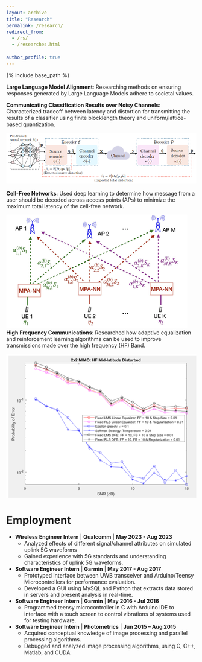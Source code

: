```yaml
---
layout: archive
title: "Research"
permalink: /research/
redirect_from: 
  - /rs/
  - /researches.html
  
author_profile: true
---
```


{% include base_path %}



**Large Language Model Alignment**: Researching methods on ensuring responses generated by Large Language Models adhere to societal values.
 
**Communicating Classification Results over Noisy Channels**: Characterized tradeoff between latency and distortion for transmitting the results of a classifier using finite blocklength theory and uniform/lattice-based quantization.


![Alt text](../images/latdist.png)

**Cell-Free Networks**: Used deep learning to determine how message from a user should be decoded across access points (APs) to minimize the maximum total latency of the cell-free network.


 ![Alt text](../images/cellfree.png)
**High Frequency Communications**: Researched how adaptive equalization and reinforcement learning algorithms can be used to improve transmissions made over the high frequency (HF) Band.


 ![Alt text](../images/hf.png)


Employment
===============
* **Wireless Engineer Intern** | **Qualcomm** | **May 2023 - Aug 2023**
  * Analyzed effects of different signal/channel attributes on simulated uplink 5G waveforms
  * Gained experience with 5G standards and understanding characteristics of uplink 5G waveforms.
* **Software Engineer Intern** | **Garmin** | **May 2017 - Aug 2017**
  * Prototyped interface between UWB transceiver and Arduino/Teensy Microcontrollers for performance evaluation.
  * Developed a GUI using MySQL and Python that extracts data stored in servers and present analysis in real-time.
* **Software Engineer Intern** | **Garmin** | **May 2016 - Jul 2016**
  * Programmed teensy microcontroller in C with Arduino IDE to interface with a touch screen to control 
    vibrations of systems used for testing hardware. 
* **Software Engineer Intern** | **Photometrics** | **Jun 2015 – Aug 2015**
   * Acquired conceptual knowledge of image processing and parallel processing algorithms.
   * Debugged and analyzed image processing algorithms, using C, C++, Matlab, and CUDA.





